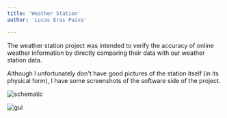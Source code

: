 ```yaml
---
title: 'Weather Station'
author: 'Lucas Eras Paiva'

---
```


The weather station project was intended to verify the accuracy of online
weather information by directly comparing their data with our weather station
data. 

Although I unfortunately don't have good pictures of the station itself (in its
physical form), I have some screenshots of the software side of the project. 

![schematic](/projects/weatherStation/schematic.png)

![gui](/projects/weatherStation/weatherStation.png)
